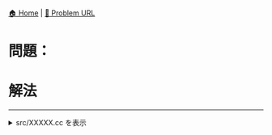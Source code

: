 [🏠 Home](../../README.md)  |  [🔗 Problem URL]()

# 問題：<Problem Name>

# 解法

---------------------------------------------------------------------------------------------

<details>
<summary>src/XXXXX.cc を表示</summary>

```cpp
// --------------------8<------- start of main part of library -------8<--------------------
// --------------------8<------- end of main part of library   -------8<--------------------
```

</details>
